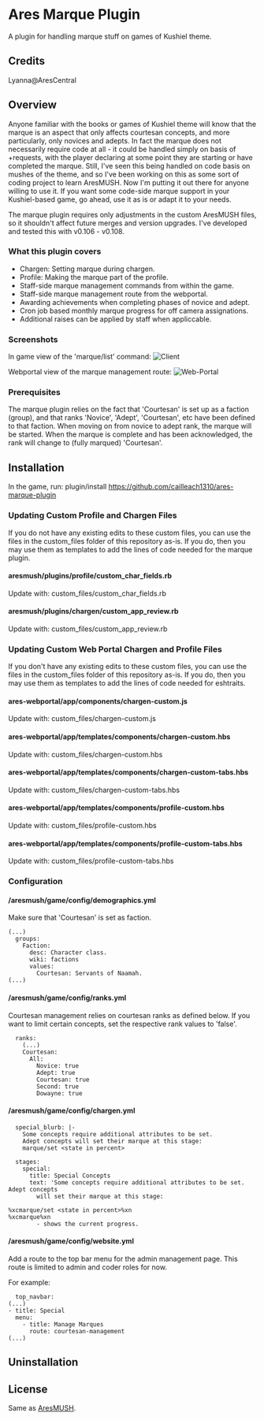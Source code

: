 # Ares Marque Plugin
A plugin for handling marque stuff on games of Kushiel theme. 

## Credits
Lyanna@AresCentral

## Overview
Anyone familiar with the books or games of Kushiel theme will know that the marque is an aspect that only affects courtesan concepts, and more particularly, only novices and adepts. In fact the marque does not necessarily require code at all - it could be handled simply on basis of +requests, with the player declaring at some point they are starting or have completed the marque. Still, I've seen this being handled on code basis on mushes of the theme, and so I've been working on this as some sort of coding project to learn AresMUSH. Now I'm putting it out there for anyone willing to use it. If you want some code-side marque support in your Kushiel-based game, go ahead, use it as is or adapt it to your needs.

The marque plugin requires only adjustments in the custom AresMUSH files, so it shouldn't affect future merges and version upgrades. I've developed and tested this with v0.106 - v0.108.

### What this plugin covers
* Chargen: Setting marque during chargen.
* Profile: Making the marque part of the profile.
* Staff-side marque management commands from within the game.
* Staff-side marque management route from the webportal.
* Awarding achievements when completing phases of novice and adept.
* Cron job based monthly marque progress for off camera assignations.
* Additional raises can be applied by staff when appliccable.

### Screenshots
In game view of the 'marque/list' command:
![Client](https://github.com/cailleach1310/ares-marque-plugin/blob/master/images/marque_list.png)

Webportal view of the marque management route:
![Web-Portal](https://github.com/cailleach1310/ares-marque-plugin/blob/master/images/courtesan-management.png)


### Prerequisites
The marque plugin relies on the fact that 'Courtesan' is set up as a faction (group), and that ranks 'Novice', 'Adept', 'Courtesan', etc have been defined to that faction. When moving on from novice to adept rank, the marque will be started. When the marque is complete and has been acknowledged, the rank will change to (fully marqued) 'Courtesan'. 

## Installation
In the game, run: plugin/install https://github.com/cailleach1310/ares-marque-plugin

### Updating Custom Profile and Chargen Files
If you do not have any existing edits to these custom files, you can use the files in the custom_files folder of this repository as-is. If you do, then you may use them as templates to add the lines of code needed for the marque plugin.

#### aresmush/plugins/profile/custom_char_fields.rb
Update with: custom_files/custom_char_fields.rb

#### aresmush/plugins/chargen/custom_app_review.rb
Update with: custom_files/custom_app_review.rb

### Updating Custom Web Portal Chargen and Profile Files
If you don't have any existing edits to these custom files, you can use the files in the custom_files folder of this repository as-is. If you do, then you may use them as templates to add the lines of code needed for eshtraits.

#### ares-webportal/app/components/chargen-custom.js
Update with: custom_files/chargen-custom.js

#### ares-webportal/app/templates/components/chargen-custom.hbs
Update with: custom_files/chargen-custom.hbs

#### ares-webportal/app/templates/components/chargen-custom-tabs.hbs
Update with: custom_files/chargen-custom-tabs.hbs

#### ares-webportal/app/templates/components/profile-custom.hbs
Update with: custom_files/profile-custom.hbs

#### ares-webportal/app/templates/components/profile-custom-tabs.hbs
Update with: custom_files/profile-custom-tabs.hbs

### Configuration
#### /aresmush/game/config/demographics.yml
Make sure that 'Courtesan' is set as faction. 

    (...)
      groups:
        Faction:
          desc: Character class.
          wiki: factions
          values:
            Courtesan: Servants of Naamah.
    (...)

#### /aresmush/game/config/ranks.yml
Courtesan management relies on courtesan ranks as defined below. If you want to limit certain concepts, set the respective rank values to 'false'.

      ranks:
        (...)
        Courtesan:
          All:
            Novice: true
            Adept: true
            Courtesan: true
            Second: true
            Dowayne: true

#### /aresmush/game/config/chargen.yml

      special_blurb: |-
        Some concepts require additional attributes to be set.
        Adept concepts will set their marque at this stage:
        marque/set <state in percent>

      stages:
        special:
          title: Special Concepts
          text: 'Some concepts require additional attributes to be set.
    Adept concepts
            will set their marque at this stage: 

    %xcmarque/set <state in percent>%xn
    %xcmarque%xn
            - shows the current progress.



#### /aresmush/game/config/website.yml
Add a route to the top bar menu for the admin management page. This route is limited to admin and coder roles for now. 

For example:

      top_navbar:
    (...)
    - title: Special
      menu:
        - title: Manage Marques
          route: courtesan-management
    (...)


## Uninstallation

## License
Same as [AresMUSH](https://aresmush.com/license).
